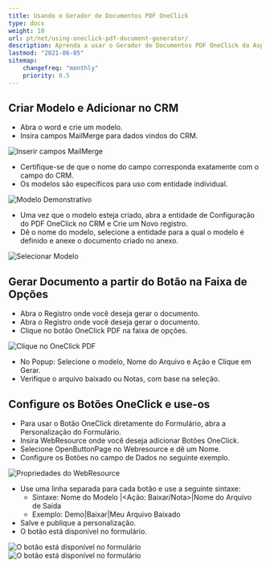 ```yaml
---
title: Usando o Gerador de Documentos PDF OneClick
type: docs
weight: 10
url: pt/net/using-oneclick-pdf-document-generator/
description: Aprenda a usar o Gerador de Documentos PDF OneClick da Aspose.PDF no Microsoft Dynamics
lastmod: "2021-06-05"
sitemap:
    changefreq: "monthly"
    priority: 0.5
---
```


## Criar Modelo e Adicionar no CRM

- Abra o word e crie um modelo.
- Insira campos MailMerge para dados vindos do CRM.

![Inserir campos MailMerge](using-oneclick-pdf-document-generator_1.png)

- Certifique-se de que o nome do campo corresponda exatamente com o campo do CRM.
- Os modelos são específicos para uso com entidade individual.

![Modelo Demonstrativo](using-oneclick-pdf-document-generator_2.png)

- Uma vez que o modelo esteja criado, abra a entidade de Configuração do PDF OneClick no CRM e Crie um Novo registro.
- Dê o nome do modelo, selecione a entidade para a qual o modelo é definido e anexe o documento criado no anexo.

![Selecionar Modelo](using-oneclick-pdf-document-generator_3.png)

## Gerar Documento a partir do Botão na Faixa de Opções

- Abra o Registro onde você deseja gerar o documento.
- Abra o Registro onde você deseja gerar o documento.
- Clique no botão OneClick PDF na faixa de opções.

![Clique no OneClick PDF](using-oneclick-pdf-document-generator_4.png)

- No Popup: Selecione o modelo, Nome do Arquivo e Ação e Clique em Gerar.
- Verifique o arquivo baixado ou Notas, com base na seleção.

## Configure os Botões OneClick e use-os

- Para usar o Botão OneClick diretamente do Formulário, abra a Personalização do Formulário.
- Insira WebResource onde você deseja adicionar Botões OneClick.
- Selecione OpenButtonPage no Webresource e dê um Nome.
- Configure os Botões no campo de Dados no seguinte exemplo.

![Propriedades do WebResource](using-oneclick-pdf-document-generator_5.png)

- Use uma linha separada para cada botão e use a seguinte sintaxe:
  - Sintaxe: Nome do Modelo |<Ação: Baixar/Nota>|Nome do Arquivo de Saída
  - Exemplo: Demo|Baixar|Meu Arquivo Baixado
- Salve e publique a personalização.
- O botão está disponível no formulário.

![O botão está disponível no formulário](using-oneclick-pdf-document-generator_6.png)
![O botão está disponível no formulário](using-oneclick-pdf-document-generator_6.png)
